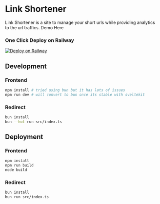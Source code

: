 # Link Shortener

Link Shortener is a site to manage your short urls while providing analytics to the url traffics.
<a src="https://shortener.tzgyn.com">Demo Here</a>

### One Click Deploy on Railway

[![Deploy on Railway](https://railway.app/button.svg)](https://railway.app/template/VKReDm?referralCode=bSruGU)

## Development

### Frontend

```bash
npm install # tried using bun but it has lots of issues
npm run dev # will convert to bun once its stable with sveltekit
```

### Redirect

```bash
bun install
bun --hot run src/index.ts
```

## Deployment

### Frontend

```bash
npm install
npm run build
node build
```

### Redirect

```bash
bun install
bun run src/index.ts
```

